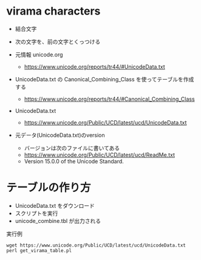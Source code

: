 ﻿# virama characters

- 結合文字
- 次の文字を、前の文字とくっつける

- 元情報 unicode.org
  - https://www.unicode.org/reports/tr44/#UnicodeData.txt
- UnicodeData.txt の Canonical_Combining_Class を使ってテーブルを作成する
  - https://www.unicode.org/reports/tr44/#Canonical_Combining_Class
- UnicodeData.txt
  - https://www.unicode.org/Public/UCD/latest/ucd/UnicodeData.txt
- 元データ(UnicodeData.txt)のversion
  - バージョンは次のファイルに書いてある
  - https://www.unicode.org/Public/UCD/latest/ucd/ReadMe.txt
  - Version 15.0.0 of the Unicode Standard.

# テーブルの作り方

- UnicodeData.txt をダウンロード
- スクリプトを実行
- unicode_combine.tbl が出力される

実行例
```
wget https://www.unicode.org/Public/UCD/latest/ucd/UnicodeData.txt
perl get_virama_table.pl
```

